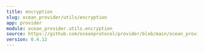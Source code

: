 ```yaml
---
title: encryption
slug: ocean_provider/utils/encryption
app: provider
module: ocean_provider.utils.encryption
source: https://github.com/oceanprotocol/provider/blob/main/ocean_provider/utils/encryption.py
version: 0.4.12
---
```

